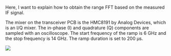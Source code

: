 Here, I want to explain how to obtain the range FFT based on the measured IF signal.

The mixer on the transceiver PCB is the HMC8191 by Analog Devices, which is an I/Q mixer. The in-phase (I) and quadrature (Q) components are sampled with an oscilloscope. The start frequency of the ramp is 6 GHz and the stop frequency is 14 GHz. The ramp duration is set to 200 µs.

![]([https://github.com/fmcwradar/Microwave_Imaging/Supporting_Material/blob/main/Time_Large.png](https://github.com/fmcwradar/Microwave_Imaging/blob/main/Supporting_Material/Time_Large.png))


